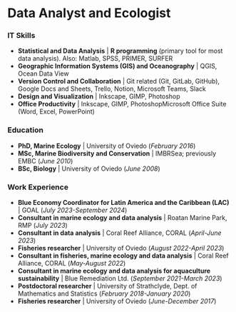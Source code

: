 # Data Analyst and Ecologist

### IT Skills

- **Statistical and Data Analysis** | **R programming** (primary tool for most data analysis). Also: Matlab, SPSS, PRIMER, SURFER
- **Geographic Information Systems (GIS) and Oceanography** | QGIS, Ocean Data View
- **Version Control and Collaboration** | Git related (Git, GitLab, GitHub), Google Docs and Sheets, Trello, Notion, Microsoft Teams, Slack
- **Design and Visualization** | Inkscape, GIMP, Photoshop
- **Office Productivity** | Inkscape, GIMP, PhotoshopMicrosoft Office Suite (Word, Excel, PowerPoint)

### Education
- **PhD, Marine Ecology** | University of Oviedo (_February 2016_)								       		
- **MSc, Marine Biodiversity and Conservation** | IMBRSea; previously EMBC (_June 2010_)	 			        		
- **BSc, Biology** | University of Oviedo (_June 2008_)


### Work Experience

- **Blue Economy Coordinator for Latin America and the Caribbean (LAC)** | GOAL (_July 2023-September 2024_)
- **Consultant in marine ecology and data analysis** | Roatan Marine Park, RMP (_July 2023_)
- **Consultant in data analysis** | Coral Reef Alliance, CORAL (_April-June 2023_)
- **Fisheries researcher** | University of Oviedo (_August 2022-April 2023_)
- **Consultant in fisheries, marine ecology and data analysis** | Coral Reef Alliance, CORAL (_May-August 2022_)
- **Consultant in marine ecology and data analysis for aquaculture sustainability** | Blue Remediation Ltd. (_September 2021-March 2023_)
- **Postdoctoral researcher** | University of Strathclyde, Dept. of Mathematics and Statistics (_February 2018-January 2020_)  
- **Fisheries researcher** | University of Oviedo (_June-December 2017_) 




